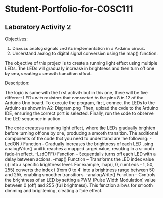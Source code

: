 # Student-Portfolio-for-COSC111


## Laboratory Activity 2 

Objectives:

  1. Discuss analog signals and its implementation in a Arduino circuit.
  2. Understand analog to digital signal conversion using the map() function.

The objective of this project is to create a running light effect using multiple LEDs. The LEDs will gradually increase in brightness and then turn off one by one, creating a smooth transition effect.

Description:

The logic is same with the first activity but in this one, there will be five different LEDs with resistors that connected to the pins 8 to 12 of the Arduino Uno board. To execute the program, first, connect the LEDs to the Arduino as shown in A2-Diagram.png. Then, upload the code to the Arduino IDE, ensuring the correct port is selected. Finally, run the code to observe the LED sequence in action.


The code creates a running light effect, where the LEDs gradually brighten before turning off one by one, producing a smooth transition.
The additional components of the code that you need to understand are the following:
-LedON() Function – Gradually increases the brightness of each LED using analogWrite() until it reaches a mapped target value, resulting in a smooth fade-in effect.
-LedOFF() Function – Sequentially turns off each LED with a delay between actions.
-map() Function – Transforms the LED index value (i) into a specific brightness level. For example, map(i, 0, numLeds - 1, 50, 255) converts the index i (from 0 to 4) into a brightness range between 50 and 255, enabling smoother transitions.
-analogWrite() Function – Controls the brightness of an LED by setting a PWM (Pulse Width Modulation) value between 0 (off) and 255 (full brightness). This function allows for smooth dimming and brightening, creating a fade effect.